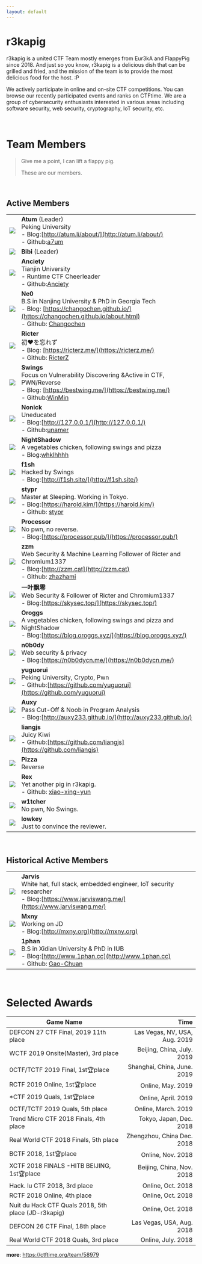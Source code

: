 ```yaml
---
layout: default
---
```



# r3kapig

r3kapig is a united CTF Team mostly emerges from Eur3kA and FlappyPig since 2018. And just so you know, r3kapig is a delicious dish that can be grilled and fried, and the mission of the team is to provide the most delicious food for the host. :P

We actively participate in online and on-site CTF competitions. You can browse our recently participated events and ranks on CTFtime. We are a group of cybersecurity enthusiasts interested in various areas including software security, web security, cryptography, IoT security, etc. 

<br>

# Team Members

> Give me a point, I can lift a flappy pig.
>
> These are our members.

<br>

## Active Members

| | |
| --------------------------------------------------------- | ------------------------------------------------------------ |
| <img src="images/Atum.jpg" class="profile-image"  />     | **Atum** (Leader)<br />Peking University<br />- Blog:[http://atum.li/about/](http://atum.li/about/)<br />- Github:[a7um](https://github.com/a7um) |
| <img src="images/bibi.jpg" class="profile-image"  />    | **Bibi** (Leader)     
| <img src="images/anciety.jpg" class="profile-image"  /> | **Anciety**<br />Tianjin University<br />- Runtime CTF Cheerleader<br />- Github:[Anciety](https://github.com/Escapingbug) |
| <img src="images/ne0.jpeg" class="profile-image"  />    | **Ne0**<br />B.S in Nanjing University & PhD in Georgia Tech<br />- Blog: [https://changochen.github.io/](https://changochen.github.io/about.html)<br />- Github: [Changochen](https://github.com/changochen) |
| <img src="images/ricter.jpeg" class="profile-image"  /> | **Ricter**<br />初❤️を忘れず<br />- Blog: [https://ricterz.me/](https://ricterz.me/) <br />- Github: [RicterZ](https://github.com/RicterZ) |
| <img src="images/swing.jpeg" class="profile-image"  />  | **Swings** <br />Focus on Vulnerability Discovering &Active in CTF, PWN/Reverse<br />- Blog: [https://bestwing.me/](https://bestwing.me/)<br />- Github:[WinMin](https://github.com/WinMin) |
| <img src="images/nonick.gif" class="profile-image"  />  | **Nonick**<br />Uneducated<br />- Blog:[http://127.0.0.1/](http://127.0.0.1/)<br />- Github:[unamer](https://github.com/unamer) |
| <img src="images/nightshadow.jpg" class="profile-image"  />  | **NightShadow**<br />A vegetables chicken, following swings and pizza<br />- Blog:[whklhhhh](http://blog.csdn.net/whklhhhh)|
| <img src="images/f1sh.jpg" class="profile-image"  />  | **f1sh**<br />Hacked by Swings<br />- Blog:[http://f1sh.site/](http://f1sh.site/)|
| <img src="images/stypr.jpg" class="profile-image" />  | **stypr**<br />Master at Sleeping. Working in Tokyo.<br />- Blog:[https://harold.kim/](https://harold.kim/)<br />- Github: [stypr](https://github.com/stypr)|
| <img src="images/processor.jpg" class="profile-image"  />  | **Processor**<br />No pwn, no reverse.<br />- Blog:[https://processor.pub/](https://processor.pub/)|
| <img src="images/zzm.jpg" class="profile-image"  /> |**zzm**<br />Web Security & Machine Learning Follower of Ricter and Chromium1337<br />- Blog:[http://zzm.cat](http://zzm.cat)<br />- Github: [zhazhami](https://github.com/zhazhami) |
| <img src="images/yypl.jpg" class="profile-image"  /> |**一叶飘零**<br />Web Security &  Follower of Ricter and Chromium1337<br />- Blog:[https://skysec.top/](https://skysec.top/)|
| <img src="images/oroggs.jpg" class="profile-image"  /> |**Oroggs**<br />A vegetables chicken, following swings and pizza and  NightShadow<br />- Blog:[https://blog.oroggs.xyz/](https://blog.oroggs.xyz/)|
| <img src="images/n0b0dy.png" class="profile-image"  /> |**n0b0dy**<br />Web security & privacy<br />- Blog:[https://n0b0dycn.me/](https://n0b0dycn.me/)|
| <img src="images/yuguorui.jpg" class="profile-image">|**yuguorui**<br />Peking University, Crypto, Pwn<br />- Github:[https://github.com/yuguorui](https://github.com/yuguorui)|
| <img src="http://auxy233.github.io/assets/pic/author.png" class="profile-image"  /> |**Auxy**<br />Pass Cut-Off & Noob in Program Analysis<br />- Blog:[http://auxy233.github.io/](http://auxy233.github.io/)|
| <img src="images/liangjs.jpg" class="profile-image">|**liangjs**<br />Juicy Kiwi<br />- Github:[https://github.com/liangjs](https://github.com/liangjs)|
| <img src="images/pizza.jpg" class="profile-image">|**Pizza**<br />Reverse|
| <img src="images/rex.jpg" class="profile-image">| **Rex**<br />Yet another pig in r3kapig.<br />- Github: [xiao-xing-yun](https://github.com/xiao-xing-yun)|
| <img src="images/w1tcher.jpg" class="profile-image">| **w1tcher**<br />No pwn, No Swings.<br /> |
| <img src="images/lowkey.jpg" class="profile-image" >   | **lowkey**   <br />Just to convince the reviewer.<br /> |
<br>

## Historical Active Members

| | |
| :----------------------------------------------------: | :---------------------------------------------------------- |
| <img src="images/jarvis.png" class="profile-image" /> | **Jarvis**<br />White hat, full stack, embedded engineer, IoT security researcher<br /> - Blog:[https://www.jarviswang.me/](https://www.jarviswang.me/)|
| <img src="images/mxny.jpeg" class="profile-image"  />   | **Mxny**  <br />Working on JD  <br />- Blog:[http://mxny.org](http://mxny.org) |
| <img src="images/1phan.jpg" class="profile-image"  />   | **1phan**  <br />B.S in Xidian University & PhD in IUB <br />- Blog:[http://www.1phan.cc](http://www.1phan.cc)<br />- Github: [Gao-Chuan](https://github.com/Gao-Chuan) |

<br>

# Selected Awards

|                 Game Name                            |           Time            |
| ---------------------------------------------------- | ------------------------: |
| DEFCON 27 CTF Final, 2019 11th place                 |Las Vegas, NV, USA, Aug. 2019|
| WCTF 2019 Onsite(Master), 3rd place	               | Beijing, China, July. 2019 |
| 0CTF/TCTF 2019 Final, 1st🏆place                     |Shanghai, China, June. 2019 |
| RCTF 2019 Online, 1st🏆place                         |         Online, May. 2019 |
| *CTF 2019 Quals, 1st🏆place                          |       Online, April. 2019 |
| 0CTF/TCTF 2019 Quals, 5th place                      |       Online, March. 2019 |
| Trend Micro CTF 2018 Finals, 4th place               |   Tokyo, Japan, Dec. 2018 |
| Real World CTF 2018 Finals, 5th place                |Zhengzhou, China Dec. 2018 |
| BCTF 2018, 1st🏆place                                |         Online, Nov. 2018 |
| XCTF 2018 FINALS -HITB BEIJING, 1st🏆place           | Beijing, China, Nov. 2018 |
| Hack. lu CTF 2018, 3rd place                          |         Online, Oct. 2018 |
| RCTF 2018 Online, 4th place                          |         Online, Oct. 2018 |
| Nuit du Hack CTF Quals 2018, 5th place (JD-r3kapig)  |         Online, Oct. 2018 |
| DEFCON 26 CTF Final, 18th place                      | Las Vegas, USA, Aug. 2018 |
| Real World CTF 2018 Quals, 3rd place                 |        Online, July. 2018 |

**more**: https://ctftime.org/team/58979

